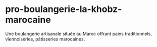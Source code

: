# pro-boulangerie-la-khobz-marocaine
Une boulangerie artisanale située au Maroc offrant pains traditionnels, viennoiseries, pâtisseries marocaines.
